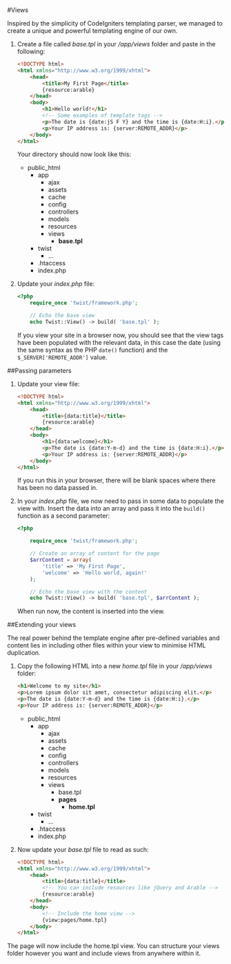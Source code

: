 #Views

Inspired by the simplicity of CodeIgniters templating parser, we managed to create a unique and powerful templating engine of our own.

1. Create a file called *base.tpl* in your */app/views* folder and paste in the following:
	```html
	<!DOCTYPE html>
	<html xmlns="http://www.w3.org/1999/xhtml">
		<head>
			<title>My First Page</title>
			{resource:arable}
		</head>
		<body>
			<h1>Hello world!</h1>
			<!-- Some examples of template tags -->
			<p>The date is {date:jS F Y} and the time is {date:H:i}.</p>
			<p>Your IP address is: {server:REMOTE_ADDR}</p>
		</body>
	</html>
	```

	Your directory should now look like this:

	* public_html
		* app
			* ajax
			* assets
			* cache
			* config
			* controllers
			* models
			* resources
			* views
				* **base.tpl**
		* twist
			* ...
		* .htaccess
		* index.php

2. Update your *index.php* file:
	```php
	<?php
		require_once 'twist/framework.php';

		// Echo the base view
		echo Twist::View() -> build( 'base.tpl' );
	```

	If you view your site in a browser now, you should see that the view tags have been populated with the relevant data, in this case the date (using the same syntax as the PHP `date()` function) and the `$_SERVER['REMOTE_ADDR']` value.

##Passing parameters

1. Update your view file:
	```html
	<!DOCTYPE html>
	<html xmlns="http://www.w3.org/1999/xhtml">
		<head>
			<title>{data:title}</title>
			{resource:arable}
		</head>
		<body>
			<h1>{data:welcome}</h1>
			<p>The date is {date:Y-m-d} and the time is {date:H:i}.</p>
			<p>Your IP address is: {server:REMOTE_ADDR}</p>
		</body>
	</html>
	```

	If you run this in your browser, there will be blank spaces where there has been no data passed in.

2. In your *index.php* file, we now need to pass in some data to populate the view with. Insert the data into an array and pass it into the `build()` function as a second parameter:
	```php
	<?php

		require_once 'twist/framework.php';

		// Create an array of content for the page
		$arrContent = array(
			'title' => 'My First Page',
			'welcome' => 'Hello world, again!'
		);

		// Echo the base view with the content
		echo Twist::View() -> build( 'base.tpl', $arrContent );
	```

	When run now, the content is inserted into the view.

##Extending your views

The real power behind the template engine after pre-defined variables and content lies in including other files within your view to minimise HTML duplication.

1. Copy the following HTML into a new *home.tpl* file in your */app/views* folder:
	```html
	<h1>Welcome to my site</h1>
	<p>Lorem ipsum dolor sit amet, consectetur adipiscing elit.</p>
	<p>The date is {date:Y-m-d} and the time is {date:H:i}.</p>
	<p>Your IP address is: {server:REMOTE_ADDR}</p>
	```
	* public_html
		* app
			* ajax
			* assets
			* cache
			* config
			* controllers
			* models
			* resources
			* views
				* base.tpl
				* **pages**
					* **home.tpl**
		* twist
			* ...
		* .htaccess
		* index.php

2. Now update your *base.tpl* file to read as such:
	```html
	<!DOCTYPE html>
	<html xmlns="http://www.w3.org/1999/xhtml">
		<head>
			<title>{data:title}</title>
			<!-- You can include resources like jQuery and Arable -->
			{resource:arable}
		</head>
		<body>
			<!-- Include the home view -->
			{view:pages/home.tpl}
		</body>
	</html>
	```

The page will now include the home.tpl view. You can structure your views folder however you want and include views from anywhere within it.